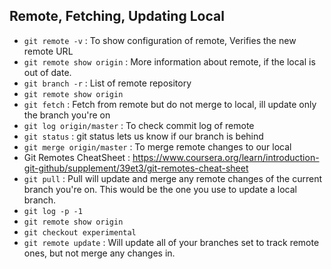 ## Remote, Fetching, Updating Local
- `git remote -v` : To show configuration of remote, Verifies the new remote URL
- `git remote show origin` : More information about remote, if the local is out of date.
- `git branch -r` : List of remote repository
- `git remote show origin`
- `git fetch` : Fetch from remote but do not merge to local, ill update only the branch you're on
- `git log origin/master` :  To check commit log of remote
- `git status` : git status lets us know if our branch is behind
- `git merge origin/master` : To merge remote changes to our local
- Git Remotes CheatSheet : https://www.coursera.org/learn/introduction-git-github/supplement/39et3/git-remotes-cheat-sheet
- `git pull` : Pull will update and merge any remote changes of the current branch you're on. This would be the one you use to update a local branch.
- `git log -p -1`
- `git remote show origin`
- `git checkout experimental`
- `git remote update` : Will update all of your branches set to track remote ones, but not merge any changes in.
